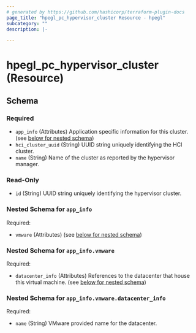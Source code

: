 ```yaml
---
# generated by https://github.com/hashicorp/terraform-plugin-docs
page_title: "hpegl_pc_hypervisor_cluster Resource - hpegl"
subcategory: ""
description: |-
  
---
```


# hpegl_pc_hypervisor_cluster (Resource)





<!-- schema generated by tfplugindocs -->
## Schema

### Required

- `app_info` (Attributes) Application specific information for this cluster. (see [below for nested schema](#nestedatt--app_info))
- `hci_cluster_uuid` (String) UUID string uniquely identifying the HCI cluster.
- `name` (String) Name of the cluster as reported by the hypervisor manager.

### Read-Only

- `id` (String) UUID string uniquely identifying the hypervisor cluster.

<a id="nestedatt--app_info"></a>
### Nested Schema for `app_info`

Required:

- `vmware` (Attributes) (see [below for nested schema](#nestedatt--app_info--vmware))

<a id="nestedatt--app_info--vmware"></a>
### Nested Schema for `app_info.vmware`

Required:

- `datacenter_info` (Attributes) References to the datacenter that house this virtual machine. (see [below for nested schema](#nestedatt--app_info--vmware--datacenter_info))

<a id="nestedatt--app_info--vmware--datacenter_info"></a>
### Nested Schema for `app_info.vmware.datacenter_info`

Required:

- `name` (String) VMware provided name for the datacenter.
